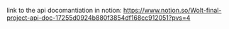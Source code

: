 link to the api docomantiation in notion: 
https://www.notion.so/Wolt-final-project-api-doc-17255d0924b880f3854df168cc912051?pvs=4
